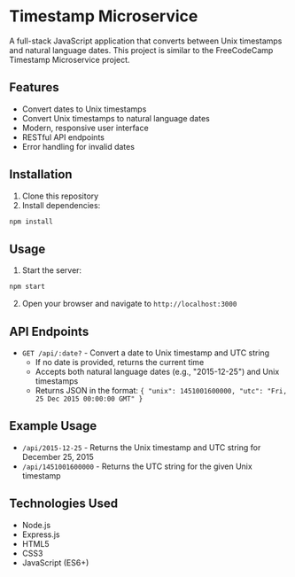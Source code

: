 # Timestamp Microservice

A full-stack JavaScript application that converts between Unix timestamps and natural language dates. This project is similar to the FreeCodeCamp Timestamp Microservice project.

## Features

- Convert dates to Unix timestamps
- Convert Unix timestamps to natural language dates
- Modern, responsive user interface
- RESTful API endpoints
- Error handling for invalid dates

## Installation

1. Clone this repository
2. Install dependencies:
```bash
npm install
```

## Usage

1. Start the server:
```bash
npm start
```

2. Open your browser and navigate to `http://localhost:3000`

## API Endpoints

- `GET /api/:date?` - Convert a date to Unix timestamp and UTC string
  - If no date is provided, returns the current time
  - Accepts both natural language dates (e.g., "2015-12-25") and Unix timestamps
  - Returns JSON in the format: `{ "unix": 1451001600000, "utc": "Fri, 25 Dec 2015 00:00:00 GMT" }`

## Example Usage

- `/api/2015-12-25` - Returns the Unix timestamp and UTC string for December 25, 2015
- `/api/1451001600000` - Returns the UTC string for the given Unix timestamp

## Technologies Used

- Node.js
- Express.js
- HTML5
- CSS3
- JavaScript (ES6+) 